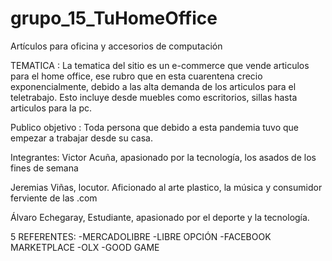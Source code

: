 # grupo_15_TuHomeOffice
Artículos para oficina y accesorios de computación

TEMATICA : La tematica del sitio es un e-commerce que vende articulos para el home office, ese rubro que en esta cuarentena crecio exponencialmente, debido a las alta demanda de los articulos para el teletrabajo.
Esto incluye desde muebles como escritorios, sillas hasta articulos para la pc.

Publico objetivo : Toda persona que debido a esta pandemia tuvo que empezar a trabajar desde su casa.

Integrantes:
Victor Acuña,  apasionado por  la tecnología, los  asados  de los fines de semana

Jeremias Viñas, locutor. Aficionado al arte plastico, la música y consumidor ferviente de las .com

Álvaro Echegaray, Estudiante, apasionado por el deporte y la tecnología.

5 REFERENTES:
-MERCADOLIBRE
-LIBRE OPCIÓN
-FACEBOOK MARKETPLACE
-OLX
-GOOD GAME


